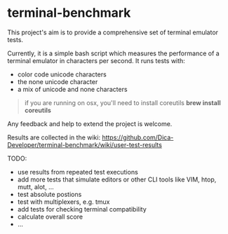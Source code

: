 # terminal-benchmark

This project's aim is to provide a comprehensive set of terminal emulator tests.

Currently, it is a simple bash script which measures the performance of a terminal emulator in characters per second. It runs tests with:
- color code unicode characters
- the none unicode character
- a mix of unicode and none characters

> if you are running on osx, you'll need to install coreutils **brew install coreutils**

Any feedback and help to extend the project is welcome.

Results are collected in the wiki: https://github.com/Dica-Developer/terminal-benchmark/wiki/user-test-results

TODO:
* use results from repeated test executions
* add more tests that simulate editors or other CLI tools like VIM, htop, mutt, alot, ...
* test absolute postions
* test with multiplexers, e.g. tmux
* add tests for checking terminal compatibility
* calculate overall score
* ...
